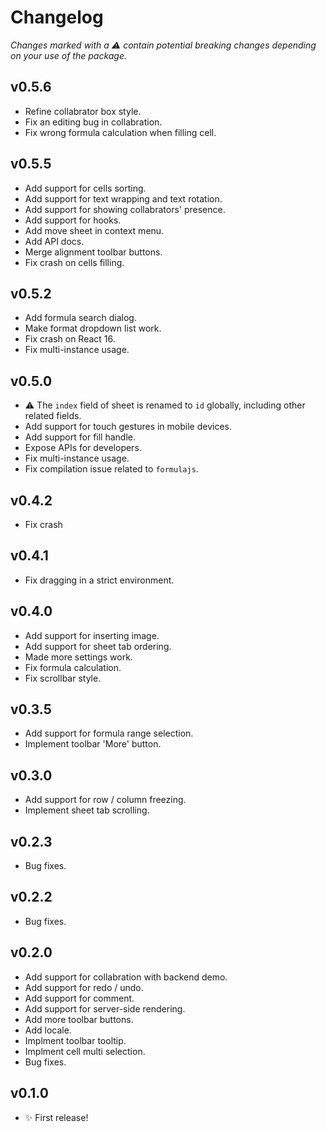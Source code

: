 # Changelog

_Changes marked with a :warning: contain potential breaking changes depending on your use of the package._

## v0.5.6

- Refine collabrator box style.
- Fix an editing bug in collabration.
- Fix wrong formula calculation when filling cell.

## v0.5.5

- Add support for cells sorting.
- Add support for text wrapping and text rotation.
- Add support for showing collabrators' presence.
- Add support for hooks.
- Add move sheet in context menu.
- Add API docs.
- Merge alignment toolbar buttons.
- Fix crash on cells filling.

## v0.5.2

- Add formula search dialog.
- Make format dropdown list work.
- Fix crash on React 16.
- Fix multi-instance usage.

## v0.5.0

- :warning: The `index` field of sheet is renamed to `id` globally, including other related fields.
- Add support for touch gestures in mobile devices.
- Add support for fill handle.
- Expose APIs for developers.
- Fix multi-instance usage.
- Fix compilation issue related to `formulajs`.

## v0.4.2

- Fix crash

## v0.4.1

- Fix dragging in a strict environment.

## v0.4.0

- Add support for inserting image.
- Add support for sheet tab ordering.
- Made more settings work.
- Fix formula calculation.
- Fix scrollbar style.

## v0.3.5

- Add support for formula range selection.
- Implement toolbar 'More' button.

## v0.3.0

- Add support for row / column freezing.
- Implement sheet tab scrolling.

## v0.2.3

- Bug fixes.

## v0.2.2

- Bug fixes.

## v0.2.0

- Add support for collabration with backend demo.
- Add support for redo / undo.
- Add support for comment.
- Add support for server-side rendering.
- Add more toolbar buttons.
- Add locale.
- Implment toolbar tooltip.
- Implment cell multi selection.
- Bug fixes.

## v0.1.0

- :sparkles: First release!